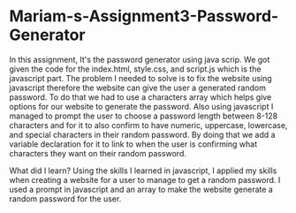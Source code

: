 # Mariam-s-Assignment3-Password-Generator

In this assignment, It's the password generator using java scrip. We got given the code for the index.html, style.css, and script.js which is the javascript part. The problem I needed to solve is to fix the website using javascript therefore the website can give the user a generated random password. To do that we had to use a characters array which helps give options for our website to generate the password. Also using javascript I managed to prompt the user to choose a password length between 8-128 characters and for it to also confirm to have numeric, uppercase, lowercase, and special characters in their random password. By doing that we add a variable declaration for it to link to when the user is confirming what characters they want on their random password. 

What did I learn? 
Using the skills I learned in javascript, I applied my skills when creating a website for a user to manage to get a random password. I used a prompt in javascript and an array to make the website generate a random password for the user.
